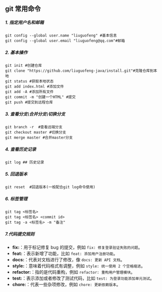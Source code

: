## git 常用命令

##### 1. 指定用户名和邮箱

   ```shell
   git config --global user.name "liuguofeng" #基本信息
   git config --global user.email "liuguofeng@qq.com"#邮箱
   ```

##### 2. 基本操作

   ```shell
   git init #创建仓库
   git clone "https://github.com/liuguofeng-java/install.git"#克隆仓库到本地
   git status #获取本地状态
   git add index.html #添加文件
   git add -A #添加所有文件
   git commit -m "创建一个HTML" #提交
   git push #提交到远程仓库
   ```

##### 3. 查看分支\合并分支\切换分支

   ```shell
   git branch -r  #查看远端分支
   git checkout master #切换分支
   git merge master #合并master分支
   ```

##### 4. 查看历史记录

   ```shell
   git log ## 历史记录
   ```

##### 5. 回退版本

   ```shell
   git reset  #回退版本(一般配合git log命令使用)
   ```

##### 6. 标签管理

   ```shell
   git tag <标签名>
   git tag <标签名> <commit id>
   git tag -a <标签名> -m "备注"
   ```

##### 7.代码提交规则

- **fix:**：用于标记修复 bug 的提交，例如 `fix: 修复登录验证失败的问题`。
- **feat:**：表示新增了功能，比如 `feat: 添加用户注册功能`。
- **docs:**：代表对文档进行了修改，像 `docs: 更新 API 文档`。
- **style:**：意味着代码格式有调整，例如 `style: 统一使用 2 个空格缩进`。
- **refactor:**：指的是代码重构，例如 `refactor: 重构用户管理模块`。
- **test:**：表示添加或者修改了测试代码，比如 `test: 为登录功能添加单元测试`。
- **chore:**：代表一些杂项修改，例如 `chore: 更新依赖版本`。
